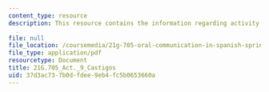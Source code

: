```yaml
---
content_type: resource
description: This resource contains the information regarding activity 9 castigos
  .
file: null
file_location: /coursemedia/21g-705-oral-communication-in-spanish-spring-2004/37d3ac737b0dfdee9eb4fc5b0653660a_MIT21G_705S04_act9cast.pdf
file_type: application/pdf
resourcetype: Document
title: 21G.705_Act._9_Castigos
uid: 37d3ac73-7b0d-fdee-9eb4-fc5b0653660a
---
```

